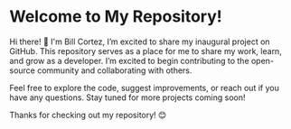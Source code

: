 # Welcome to My Repository!

Hi there! 👋 I'm Bill Cortez, I’m excited to share my inaugural project on GitHub.
This repository serves as a place for me to share my work, learn, and grow as a developer. 
I’m excited to begin contributing to the open-source community and collaborating with others.

Feel free to explore the code, suggest improvements, or reach out if you have any questions. Stay tuned for more projects coming soon!

Thanks for checking out my repository! 😊
